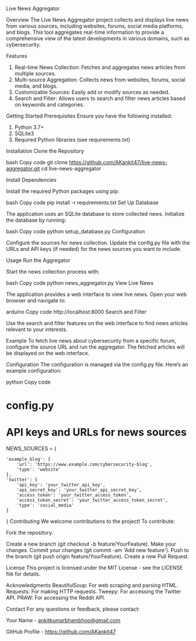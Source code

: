 

Live News Aggregator

Overview
The Live News Aggregator project collects and displays live news from various sources, including websites, forums, social media platforms, and blogs. This tool aggregates real-time information to provide a comprehensive view of the latest developments in various domains, such as cybersecurity.

Features
1. Real-time News Collection: Fetches and aggregates news articles from multiple sources.
2. Multi-source Aggregation: Collects news from websites, forums, social media, and blogs.
3. Customizable Sources: Easily add or modify sources as needed.
4. Search and Filter: Allows users to search and filter news articles based on keywords and categories.

Getting Started
Prerequisites
Ensure you have the following installed:

1. Python 3.7+
2. SQLite3
3. Required Python libraries (see requirements.txt)

Installation
Clone the Repository

bash
Copy code
git clone https://github.com/AKankit47/live-news-aggregator.git
cd live-news-aggregator

Install Dependencies

Install the required Python packages using pip:

bash
Copy code
pip install -r requirements.txt
Set Up Database

The application uses an SQLite database to store collected news. Initialize the database by running:

bash
Copy code
python setup_database.py
Configuration

Configure the sources for news collection. Update the config.py file with the URLs and API keys (if needed) for the news sources you want to include.

Usage
Run the Aggregator

Start the news collection process with:

bash
Copy code
python news_aggregator.py
View Live News

The application provides a web interface to view live news. Open your web browser and navigate to:

arduino
Copy code
http://localhost:8000
Search and Filter

Use the search and filter features on the web interface to find news articles relevant to your interests.

Example
To fetch live news about cybersecurity from a specific forum, configure the source URL and run the aggregator. The fetched articles will be displayed on the web interface.

Configuration
The configuration is managed via the config.py file. Here’s an example configuration:

python
Copy code
# config.py

# API keys and URLs for news sources
NEWS_SOURCES = {
   
    'example_blog': {
        'url': 'https://www.example.com/cybersecurity-blog',
        'type': 'website'
    },
    'twitter': {
        'api_key': 'your_twitter_api_key',
        'api_secret_key': 'your_twitter_api_secret_key',
        'access_token': 'your_twitter_access_token',
        'access_token_secret': 'your_twitter_access_token_secret',
        'type': 'social_media'
    }
}
Contributing
We welcome contributions to the project! To contribute:

Fork the repository.

Create a new branch (git checkout -b feature/YourFeature).
Make your changes.
Commit your changes (git commit -am 'Add new feature').
Push to the branch (git push origin feature/YourFeature).
Create a new Pull Request.

License
This project is licensed under the MIT License - see the LICENSE file for details.

Acknowledgments
BeautifulSoup: For web scraping and parsing HTML.
Requests: For making HTTP requests.
Tweepy: For accessing the Twitter API.
PRAW: For accessing the Reddit API.

Contact
For any questions or feedback, please contact:

Your Name - ankitkumarbhambhoo@gmail.com

GitHub Profile - https://github.com/AKankit47

